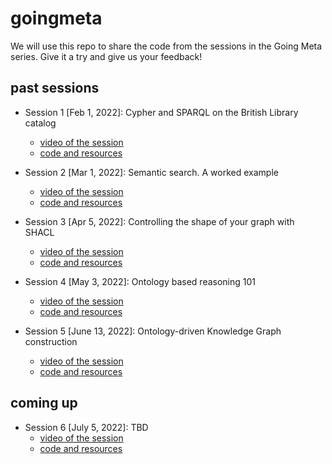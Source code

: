 # goingmeta

We will use this repo to share the code from the sessions in the Going Meta series. Give it a try and give us your feedback!

## past sessions

* Session 1 [Feb 1, 2022]: Cypher and SPARQL on the British Library catalog
    * [video of the session](https://www.youtube.com/watch?v=NQqWBnyQlS4)
    * [code and resources](https://github.com/jbarrasa/goingmeta/tree/main/session1)

* Session 2 [Mar 1, 2022]: Semantic search. A worked example
    * [video of the session](https://www.youtube.com/watch?v=y6eCKIRsA64)
    * [code and resources](https://github.com/jbarrasa/goingmeta/tree/main/session2)

* Session 3 [Apr 5, 2022]: Controlling the shape of your graph with SHACL
   * [video of the session](https://youtu.be/Zkgu7YauOfs?t=693)
   * [code and resources](https://github.com/jbarrasa/goingmeta/tree/main/session3)

* Session 4 [May 3, 2022]: Ontology based reasoning 101
   * [video of the session](https://www.youtube.com/watch?v=XX7Ppc5T0GE)
   * [code and resources](https://github.com/jbarrasa/goingmeta/tree/main/session4)

* Session 5 [June 13, 2022]: Ontology-driven Knowledge Graph construction
   * [video of the session](https://www.youtube.com/watch?v=05Wkg1p34ek)
   * [code and resources](https://github.com/jbarrasa/goingmeta/tree/main/session5)


## coming up

* Session 6 [July 5, 2022]: TBD
   * [video of the session](#)
   * [code and resources](#)
